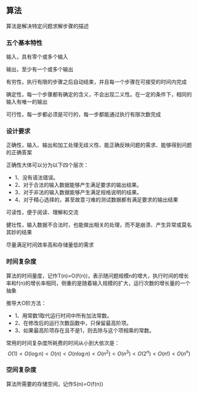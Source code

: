 ## 算法

算法是解决特定问题求解步骤的描述

### 五个基本特性

输入，具有零个或多个输入

输出，至少有一个或多个输出

有穷性，执行有限的步骤之后自动结束，并且每一个步骤在可接受的时间内完成

确定性，每一个步骤都有确定的含义，不会出现二义性。在一定的条件下，相同的输入有唯一的输出

可行性，每一步都必须是可行的，每一步都能通过执行有限次数完成

### 设计要求

正确性，输入、输出和加工处理无歧义性、能正确反映问题的需求、能够得到问题的正确答案

正确性大体可以分为以下四个层次：

- 1、没有语法错误。
- 2、对于合法的输入数据能够产生满足要求的输出结果。
- 3、对于非法的输入数据能够产生满足规格说明的结果。
- 4、对于精心选择的，甚至故意刁难的测试数据都有满足要求的输出结果

可读性，便于阅读、理解和交流

健壮性，输入数据不合法时，也能做出相关的处理，而不是崩溃、产生异常或莫名其妙的结果

尽量满足时间效率高和存储量低的需求

### 时间复杂度

算法的时间量度，记作T(n)=O(f(n))，表示随问题规模n的增大，执行时间的增长率和f(n)的增长率相同，侧重的是随着输入规模的扩大，运行次数的增长量的一个抽象

推导大O阶方法：

- 1、用常数1取代运行时间中所有加法常数。
- 2、在修改后的运行次数函数中，只保留最高阶项。
- 3、如果最高阶项存在且不是1，则去除与这个项相乘的常数。

常用的时间复杂度所耗费的时间从小到大依次是：
$$
O(1) < O(\log{n}) < O(n) < O(n\log{n}) < O(n^2) < O(n^3) < O(2^n) < O(n!) < O(n^n)
$$
### 空间复杂度

算法所需要的存储空间，记作S(n)=O(f(n))